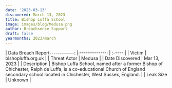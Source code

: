 ```yaml
---
date: '2023-03-13'
discovered: March 13, 2023
title: Bishop Luffa School
image: images/blog/Medusa.png
author: Breachsense Support
draft: false
yearmonths: 2023/march
---
```


| Data Breach Report------------:     |:-------------:    | :-----:|
| Victim      | bishopluffa.org.uk      | 
| Threat Actor      | Medusa      | 
| Date Discovered      | Mar 13, 2023      | 
| Description      | Bishop Luffa School, named after a former Bishop of Chichester, Ralph de Luffa, is a co-educational Church of England secondary school located in Chichester, West Sussex, England.      | 
| Leak Size      | Unknown      | 

